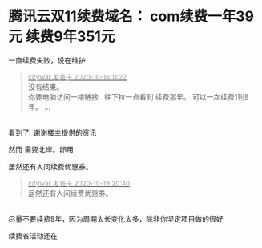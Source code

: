 # 腾讯云双11续费域名： com续费一年39元  续费9年351元


一直续费失败，说在维护

<div class="quote"><blockquote><font size="2"><a href="https://www.hostloc.com/forum.php?mod=redirect&amp;goto=findpost&amp;pid=9308201&amp;ptid=754803" target="_blank"><font color="#999999">citywar 发表于 2020-10-16 11:22</font></a></font><br />
没有结束。<br />
你要电脑访问一楼链接&nbsp; &nbsp;往下拉一点看到 续费那里。 可以一次续费1到9年。 ...</blockquote></div><br />
看到了&nbsp;&nbsp;谢谢楼主提供的资讯

然而 需要北岸。卵用

居然还有人问续费优惠券。

<div class="quote"><blockquote><font size="2"><a href="https://www.hostloc.com/forum.php?mod=redirect&amp;goto=findpost&amp;pid=9323206&amp;ptid=754803" target="_blank"><font color="#999999">citywar 发表于 2020-10-19 20:40</font></a></font><br />
居然还有人问续费优惠券。</blockquote></div><br />
尽量不要续费9年，因为周期太长变化太多，除非你坚定项目做的很好

续费省活动还在
